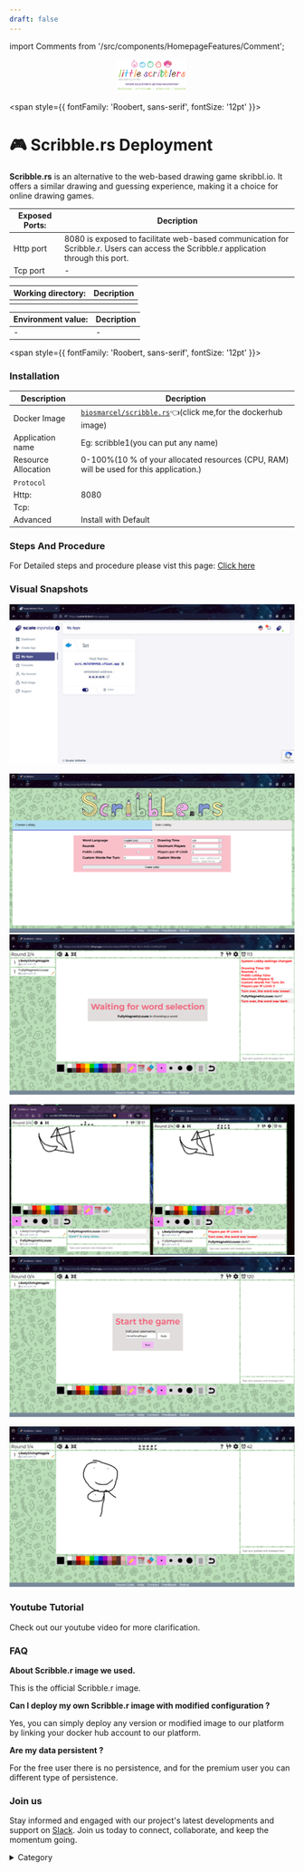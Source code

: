 ```yaml
---
draft: false
---
```

import Comments from '/src/components/HomepageFeatures/Comment';

<p align="center">
  <img src="/img/gg3.png" alt="Alt Text" width="25%"/>
</p> 


<span style={{ fontFamily: 'Roobert, sans-serif', fontSize: '12pt' }}>

# 🎮 Scribble.rs Deployment

**Scribble.rs** is an alternative to the web-based drawing game skribbl.io. It offers a similar drawing and guessing experience, making it a choice for online drawing games.




|  **Exposed Ports:**    | Decription                                                                                                               | 
| --------------------- | ------                                                                                                                   | 
| Http port          |       8080 is exposed to facilitate web-based communication for Scribble.r. Users can access the Scribble.r application through this port.                              |
| Tcp port      |              -                                                                     | 

|  **Working directory:** | Decription                                                                                                               | 
| --------------------- | ------                                                                                                                   | 
|                                  | |



|   **Environment value:**          | Decription                                                                                                               | 
| --------------------- | ------                                                                                                                   | 
|-       |  -                              |


</span>


<span style={{ fontFamily: 'Roobert, sans-serif', fontSize: '12pt' }}>

### Installation


|  Description          | Decription                                                                                                               | 
| --------------------- | ------                                                                                                                   | 
| Docker Image          |  [`biosmarcel/scribble.rs`](https://hub.docker.com/r/biosmarcel/scribble.rs)👈(click me,for the dockerhub image)                                   |
| Application name      |  Eg: scribble1(you can put any name)                                                                                        | 
| Resource Allocation   |  0-100%(10 % of your allocated resources (CPU, RAM) will be used for this application.)                                  | 
| `Protocol`            |                                                                                                                          | 
|  Http:                | 8080                                                                                                                       |
|  Tcp:                 |                                                                                                                          | 
|    Advanced           |    Install with Default                                                                                                  |

                                                                        


### Steps And Procedure

For Detailed steps and procedure please vist this page: [Click here](https://techscaleinfinite.github.io/introduction/cloud-float/Steps%20and%20procedure)



### Visual Snapshots

![Alt Text](/img/7p.png)

![Alt Text](/img/7.png)
![Alt Text](/img/7j.png)

![Alt Text](/img/7r.png)
![Alt Text](/img/7u.png)

![Alt Text](/img/7y.png)



### Youtube Tutorial&#x20;

Check out our youtube video for more clarification.



### FAQ

**About Scribble.r image we used.**

This is the official Scribble.r image.

**Can I deploy my own Scribble.r image with modified configuration ?**

Yes, you can simply deploy any version or modified image to our platform by linking your docker hub account to our platform.

**Are my data persistent ?**

For the free user there is no persistence, and for the premium user you can different type of persistence.

### Join us

Stay informed and engaged with our project's latest developments and support on [Slack](https://app.slack.com/client/T04QS32JX6E/C04QKEWE146). Join us today to connect, collaborate, and keep the momentum going.

<details>

<summary>Category</summary>

Kubernetes, cloud computing, DevOps, cloud services, hosting platform, container orchestration, cloud infrastructure, cloud deployment, cloud management, cloud technology, cloud solutions , media, entertainment

</details>

</span>

<Comments />